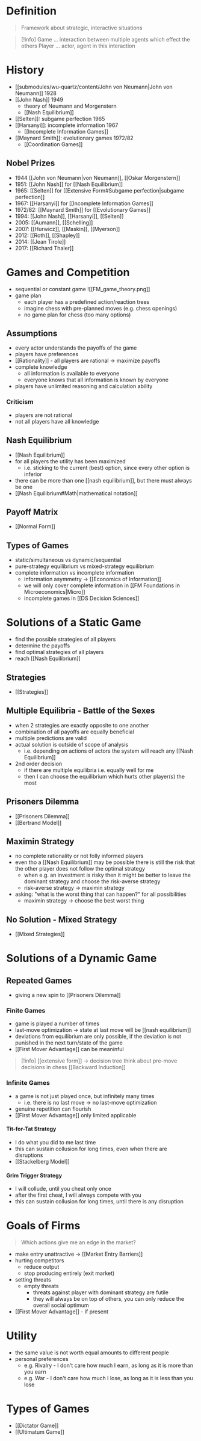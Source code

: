 # Definition
> Framework about strategic, interactive situations

> [!info]
> Game ... interaction between multiple agents which effect the others
> Player ... actor, agent in this interaction
# History
- [[submodules/wu-quartz/content/John von Neumann|John von Neumann]] 1928
- [[John Nash]] 1949
	- theory of Neumann and Morgenstern
	- [[Nash Equilibrium]]
- [[Selten]]: subgame perfection 1965
- [[Harsanyi]]: incomplete information 1967
	- [[Incomplete Information Games]]
- [[Maynard Smith]]: evolutionary games 1972/82
	- [[Coordination Games]]
## Nobel Prizes
- 1944 [[John von Neumann|von Neumann]], [[Oskar Morgenstern]]
- 1951: [[John Nash]] for [[Nash Equilibrium]]
- 1965: [[Selten]] for [[Extensive Form#Subgame perfection|subgame perfection]]
- 1967: [[Harsanyi]] for [[Incomplete Information Games]]
- 1972/82: [[Maynard Smith]] for [[Evolutionary Games]]
- 1994: [[John Nash]], [[Harsanyi]], [[Selten]]
- 2005: [[Aumann]], [[Schelling]]
- 2007: [[Hurwicz]], [[Maskin]], [[Myerson]]
- 2012: [[Roth]], [[Shapley]]
- 2014: [[Jean Tirole]]
- 2017: [[Richard Thaler]]
# Games and Competition
- sequential or constant game
![[FM_game_theory.png]]
- game plan
	- each player has a predefined action/reaction trees
	- imagine chess with pre-planned moves (e.g. chess openings)
	- no game plan for chess (too many options)
## Assumptions
- every actor understands the payoffs of the game
- players have preferences
- [[Rationality]] - all players are rational -> maximize payoffs
- complete knowledge
	- all information is available to everyone
	- everyone knows that all information is known by everyone
- players have unlimited reasoning and calculation ability
### Criticism
- players are not rational
- not all players have all knowledge
## Nash Equilibrium
- [[Nash Equilibrium]]
- for all players the utility has been maximized
	- i.e. sticking to the current (best) option, since every other option is inferior
- there can be more than one [[nash equilibrium]], but there must always be one
- [[Nash Equilibrium#Math|mathematical notation]]

## Payoff Matrix
- [[Normal Form]]

## Types of Games
- static/simultaneous vs dynamic/sequential
- pure-strategy equilibrium vs mixed-strategy equilibrium
- complete information vs incomplete information
	- information asymmetry -> [[Economics of Information]]
	- we will only cover complete information in [[FM Foundations in Microeconomics|Micro]]
	- incomplete games in [[DS Decision Sciences]]
# Solutions of a Static Game
- find the possible strategies of all players
- determine the payoffs
- find optimal strategies of all players
- reach [[Nash Equilibrium]]
## Strategies
- [[Strategies]]
## Multiple Equilibria - Battle of the Sexes
- when 2 strategies are exactly opposite to one another
- combination of all payoffs are equally beneficial
- multiple predictions are valid
- actual solution is outside of scope of analysis
	- i.e. depending on actions of actors the system will reach any [[Nash Equilibrium]]
- 2nd order decision
	- if there are multiple equilibria i.e. equally well for me
	- then I can choose the equilibrium which hurts other player(s) the most
## Prisoners Dilemma
- [[Prisoners Dilemma]]
- [[Bertrand Model]]
## Maximin Strategy
- no complete rationality or not folly informed players
- even tho a [[Nash Equilibrium]] may be possible there is still the risk that the other player does not follow the optimal strategy
	- when e.g. an investment is risky then it might be better to leave the dominant strategy and choose the risk-averse strategy
	- risk-averse strategy -> maximin strategy
- asking: "what is the worst thing that can happen?" for all possibilities
	- maximin strategy -> choose the best worst thing
## No Solution - Mixed Strategy
- [[Mixed Strategies]]
# Solutions of a Dynamic Game
## Repeated Games
- giving a new spin to [[Prisoners Dilemma]]
### Finite Games
- game is played a number of times
- last-move optimization -> state at last move will be [[nash equilibrium]]
- deviations from equilibrium are only possible, if the deviation is not punished in the next turn/state of the game
- [[First Mover Advantage]] can be meaninful
> [!info]
> [[extensive form]] -> decision tree
> think about pre-move decisions in chess
> [[Backward Induction]]
### Infinite Games
- a game is not just played once, but infinitely many times
	- i.e. there is no last move -> no last-move optimization
- genuine repetition can flourish
- [[First Mover Advantage]] only limited applicable
#### Tit-for-Tat Strategy
- I do what you did to me last time
- this can sustain collusion for long times, even when there are disruptions
- [[Stackelberg Model]]
#### Grim Trigger Strategy
- I will collude, until you cheat only once
- after the first cheat, I will always compete with you
- this can sustain collusion for long times, until there is any disruption
# Goals of Firms
> Which actions give me an edge in the market?
- make entry unattractive -> [[Market Entry Barriers]]
- hurting competitors
	- reduce output
	- stop producing entirely (exit market)
- setting threats
	- empty threats 
		- threats against player with dominant strategy are futile
		- they will always be on top of others, you can only reduce the overall social optimum
- [[First Mover Advantage]] - if present

# Utility
 - the same value is not worth equal amounts to different people
 - personal preferences
	 - e.g. Rivalry - I don't care how much I earn, as long as it is more than you earn
	 - e.g. War - I don't care how much I lose, as long as it is less than you lose

# Types of Games
- [[Dictator Game]] 
- [[Ultimatum Game]]